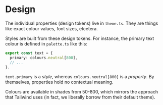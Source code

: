 # Design

The individual properties (design tokens) live in `theme.ts`. They are things like exact colour values, font sizes, etcetera.

Styles are built from these design tokens. For instance, the primary text colour is defined in `palette.ts` like this:

```ts
export const text = {
  primary: colours.neutral[800],
  // ...
}.
```

`text.primary` is a _style_, whereas `colours.neutral[800]` is a _property_. By themselves, properties hold no contextual meaning.

Colours are available in shades from 50-800, which mirrors the approach that Tailwind uses (in fact, we liberally borrow from their default theme).
